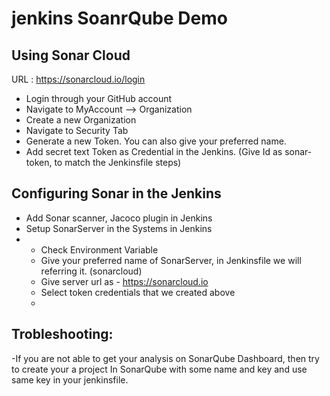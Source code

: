 # jenkins SoanrQube Demo


## Using Sonar Cloud

URL : https://sonarcloud.io/login

- Login through your GitHub account
- Navigate to MyAccount --> Organization
- Create a new Organization
- Navigate to Security Tab
- Generate a new Token. You can also give your preferred name.
- Add secret text Token as Credential in the Jenkins. (Give Id as sonar-token, to match the Jenkinsfile steps) 


## Configuring Sonar in the Jenkins

- Add Sonar scanner, Jacoco plugin in Jenkins
- Setup SonarServer in the Systems in Jenkins
-  -  Check Environment Variable
   -  Give your preferred name of SonarServer, in Jenkinsfile we will referring it. (sonarcloud)
   -  Give server url as  - https://sonarcloud.io
   -  Select token credentials that we created above
   -  

## Trobleshooting: 
-If you are not able to get your analysis on SonarQube Dashboard, then try to create your a project In SonarQube with some name and key and use same key in your jenkinsfile. 
